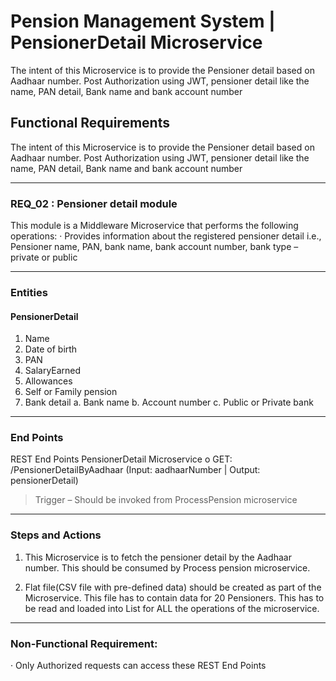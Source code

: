 # Pension Management System | PensionerDetail Microservice
The intent of this Microservice is to provide the Pensioner detail based on Aadhaar number. Post Authorization using JWT, pensioner detail like the name, PAN detail, Bank name and bank account number

## Functional Requirements

The intent of this Microservice is to provide the Pensioner detail based on Aadhaar number. Post Authorization using JWT, pensioner detail like the name, PAN detail, Bank name and bank account number

------------

### REQ_02 : Pensioner detail module
This module is a Middleware Microservice that performs the following operations: · Provides information about the registered pensioner detail i.e., Pensioner name, PAN, bank name, bank account number, bank type – private or public

------------


### Entities

#### PensionerDetail 
1. Name <Pensioner name> 
2. Date of birth <Pensioner date of birth> 
3. PAN <Permanent account number>
4. SalaryEarned <Last earned salary by the pensioner> 
5. Allowances <Sum of all the allowances> 
6. Self or Family pension <Is the pension classification self or family pension> 
7. Bank detail 
	a. Bank name 
	b. Account number 
	c. Public or Private bank <Bank detail> 

------------


### End Points
REST End Points PensionerDetail Microservice o GET: /PensionerDetailByAadhaar (Input: aadhaarNumber | Output: pensionerDetail)

> Trigger – Should be invoked from ProcessPension microservice

------------


### Steps and Actions

1. This Microservice is to fetch the pensioner detail by the Aadhaar number. This should
 be consumed by Process pension microservice.

2. Flat file(CSV file with pre-defined data) should be created as part of the Microservice.
This file has to contain data for 20 Pensioners. This has to be read and loaded into List
for ALL the operations of the microservice.

------------


### Non-Functional Requirement:

· Only Authorized requests can access these REST End Points

